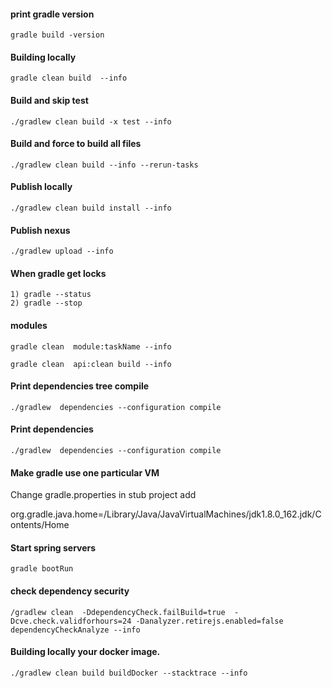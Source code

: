 #### print gradle version

```
gradle build -version
```
#### Building locally
```
gradle clean build  --info
```

#### Build and skip test
```
./gradlew clean build -x test --info
```

#### Build and force to build all files
```
./gradlew clean build --info --rerun-tasks
```

#### Publish locally
```
./gradlew clean build install --info
```

#### Publish nexus
```
./gradlew upload --info
```

#### When gradle get locks
```
1) gradle --status
2) gradle --stop
```

#### modules
```
gradle clean  module:taskName --info

gradle clean  api:clean build --info
```


#### Print dependencies tree compile

```
./gradlew  dependencies --configuration compile
```

#### Print dependencies
```
./gradlew  dependencies --configuration compile
```

#### Make gradle use one particular VM

Change gradle.properties in stub project add

org.gradle.java.home=/Library/Java/JavaVirtualMachines/jdk1.8.0_162.jdk/Contents/Home


#### Start spring servers
```
gradle bootRun
```

#### check dependency security

```
/gradlew clean  -DdependencyCheck.failBuild=true  -Dcve.check.validforhours=24 -Danalyzer.retirejs.enabled=false dependencyCheckAnalyze --info
````

#### Building locally your docker image.

```
./gradlew clean build buildDocker --stacktrace --info
```

